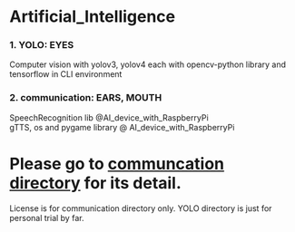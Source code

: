 # Artificial_Intelligence
### 1. YOLO: EYES
Computer vision with yolov3, yolov4 each with opencv-python library and tensorflow in CLI environment

### 2. communication: EARS, MOUTH
SpeechRecognition lib @AI_device_with_RaspberryPi    
gTTS, os and pygame library @ AI_device_with_RaspberryPi    
    
# Please go to [communcation directory](https://github.com/skykongkong8/Artificial_Intelligence/tree/master/communication) for its detail.
License is for communication directory only. YOLO directory is just for personal trial by far.
